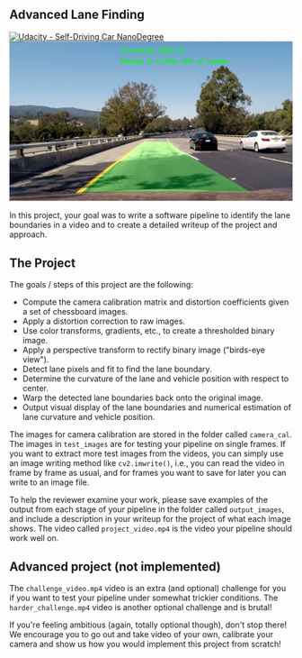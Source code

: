 ## Advanced Lane Finding
[![Udacity - Self-Driving Car NanoDegree](https://s3.amazonaws.com/udacity-sdc/github/shield-carnd.svg)](http://www.udacity.com/drive)
![Lanes Image](./output_images/test4.jpg)

In this project, your goal was to write a software pipeline to identify the lane boundaries in a video and to create a detailed writeup of the project and approach. 

The Project
---

The goals / steps of this project are the following:

* Compute the camera calibration matrix and distortion coefficients given a set of chessboard images.
* Apply a distortion correction to raw images.
* Use color transforms, gradients, etc., to create a thresholded binary image.
* Apply a perspective transform to rectify binary image ("birds-eye view").
* Detect lane pixels and fit to find the lane boundary.
* Determine the curvature of the lane and vehicle position with respect to center.
* Warp the detected lane boundaries back onto the original image.
* Output visual display of the lane boundaries and numerical estimation of lane curvature and vehicle position.

The images for camera calibration are stored in the folder called `camera_cal`.  The images in `test_images` are for testing your pipeline on single frames.  If you want to extract more test images from the videos, you can simply use an image writing method like `cv2.imwrite()`, i.e., you can read the video in frame by frame as usual, and for frames you want to save for later you can write to an image file.  

To help the reviewer examine your work, please save examples of the output from each stage of your pipeline in the folder called `output_images`, and include a description in your writeup for the project of what each image shows.    The video called `project_video.mp4` is the video your pipeline should work well on.  

Advanced project (not implemented)
---

The `challenge_video.mp4` video is an extra (and optional) challenge for you if you want to test your pipeline under somewhat trickier conditions.  The `harder_challenge.mp4` video is another optional challenge and is brutal!

If you're feeling ambitious (again, totally optional though), don't stop there!  We encourage you to go out and take video of your own, calibrate your camera and show us how you would implement this project from scratch!
